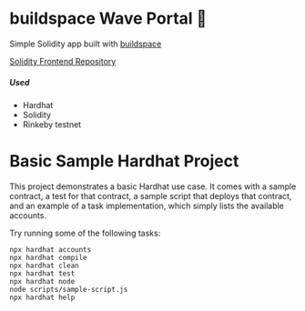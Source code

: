 # buildspace Wave Portal 👋

Simple Solidity app built with [buildspace](https://buildspace.so/p/build-solidity-web3-app/)

[Solidity Frontend Repository](https://github.com/Fecony/web3-ui)

##### Used

- Hardhat
- Solidity
- Rinkeby testnet

# Basic Sample Hardhat Project

This project demonstrates a basic Hardhat use case. It comes with a sample contract, a test for that contract, a sample script that deploys that contract, and an example of a task implementation, which simply lists the available accounts.

Try running some of the following tasks:

```shell
npx hardhat accounts
npx hardhat compile
npx hardhat clean
npx hardhat test
npx hardhat node
node scripts/sample-script.js
npx hardhat help
```
